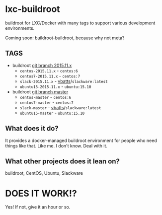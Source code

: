 # lxc-buildroot
buildroot for LXC/Docker with many tags to support various development environments.

Coming soon: buildroot-buildroot, because why not meta?

## TAGS
* buildroot [git branch 2015.11.x]
  * `centos-2015.11.x` - `centos:6`
  * `centos7-2015.11.x` - `centos:7`
  * `slack-2015.11.x` - [vbatts]/`slackware:latest`
  * `ubuntu15-2015.11.x` - `ubuntu:15.10`
* buildroot [git branch master]
  * `centos-master` - `centos:6`
  * `centos7-master` - `centos:7`
  * `slack-master` - [vbatts]/`slackware:latest`
  * `ubuntu15-master` - `ubuntu:15.10`

## What does it do?
It provides a docker-managed buildroot environment for people who need things like that. Like me. I don't know. Deal with it.

## What other projects does it lean on?
buildroot, CentOS, Ubuntu, Slackware

# DOES IT WORK!?
Yes! If not, give it an hour or so.

[git branch 2015.11.x]:https://git.busybox.net/buildroot/log/?h=2015.11.x
[git branch master]:https://git.busybox.net/buildroot/log/
[vbatts]:https://hub.docker.com/r/vbatts/slackware/
